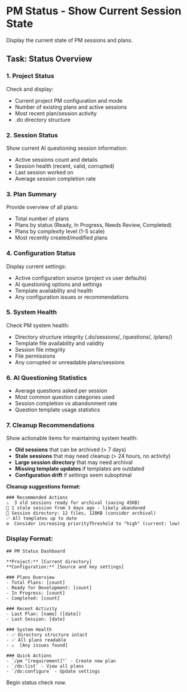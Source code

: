 # PM Status - Show Current Session State

Display the current state of PM sessions and plans.

## Task: Status Overview

### 1. Project Status
Check and display:
- Current project PM configuration and mode
- Number of existing plans and active sessions
- Most recent plan/session activity
- .do directory structure

### 2. Session Status
Show current AI questioning session information:
- Active sessions count and details
- Session health (recent, valid, corrupted)
- Last session worked on
- Average session completion rate

### 3. Plan Summary
Provide overview of all plans:
- Total number of plans
- Plans by status (Ready, In Progress, Needs Review, Completed)
- Plans by complexity level (1-5 scale)
- Most recently created/modified plans

### 4. Configuration Status
Display current settings:
- Active configuration source (project vs user defaults)
- AI questioning options and settings
- Template availability and health
- Any configuration issues or recommendations

### 5. System Health
Check PM system health:
- Directory structure integrity (.do/sessions/, /questions/, /plans/)
- Template file availability and validity
- Session file integrity
- File permissions
- Any corrupted or unreadable plans/sessions

### 6. AI Questioning Statistics
- Average questions asked per session
- Most common question categories used
- Session completion vs abandonment rate
- Question template usage statistics

### 7. Cleanup Recommendations
Show actionable items for maintaining system health:
- **Old sessions** that can be archived (> 7 days)
- **Stale sessions** that may need cleanup (> 24 hours, no activity)
- **Large session directory** that may need archival
- **Missing template updates** if templates are outdated
- **Configuration drift** if settings seem suboptimal

**Cleanup suggestions format:**
```
### Recommended Actions
⚠️  3 old sessions ready for archival (saving 45KB)
🧹 1 stale session from 3 days ago - likely abandoned
💾 Session directory: 12 files, 128KB (consider archival)
✅ All templates up to date
⚙️  Consider increasing priorityThreshold to "high" (current: low)
```

### Display Format:
```
## PM Status Dashboard

**Project:** [Current directory]
**Configuration:** [Source and key settings]

### Plans Overview
- Total Plans: [count]
- Ready for Development: [count]
- In Progress: [count]
- Completed: [count]

### Recent Activity
- Last Plan: [name] ([date])
- Last Session: [date]

### System Health
- ✅ Directory structure intact
- ✅ All plans readable
- ⚠️  [Any issues found]

### Quick Actions
- `/pm "[requirement]"` - Create new plan
- `/do:list` - View all plans
- `/do:configure` - Update settings
```

Begin status check now.
